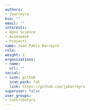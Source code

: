 ```yaml
---
authors:
- jbarreyro
bio: ""
email: ""
interests:
- Open Science
- Assesment
- Projects
name: Juan Pablo Barreyro
role:
weight: 1
organizations:
- name: 
  url: ""
social:
- icon: github
  icon_pack: fab
  link: https://github.com/jpbarreyro
superuser: false
user_groups:
- Contributors
---
```


